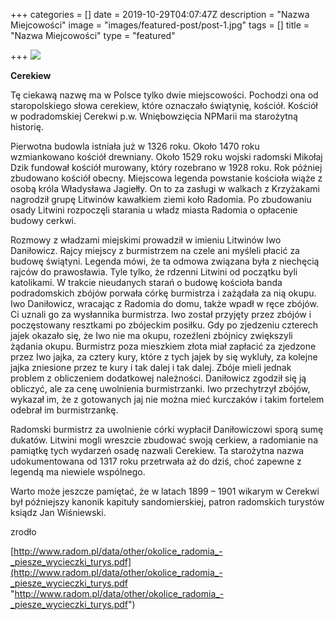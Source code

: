 +++
categories = []
date = 2019-10-29T04:07:47Z
description = "Nazwa Miejcowości"
image = "images/featured-post/post-1.jpg"
tags = []
title = "Nazwa Miejcowości"
type = "featured"

+++
![](/uploads/przechwytywanie2.jpeg)

**Cerekiew**

Tę ciekawą nazwę ma w Polsce tylko dwie miejscowości. Pochodzi ona od staropolskiego słowa cerekiew, które oznaczało świątynię, kościół. Kościół w podradomskiej Cerekwi p.w. Wniębowzięcia NPMarii ma starożytną historię.

Pierwotna budowla istniała już w 1326 roku. Około 1470 roku wzmiankowano kościół drewniany. Około 1529 roku wojski radomski Mikołaj Dzik fundował kościół murowany, który rozebrano w 1928 roku. Rok później zbudowano kościół obecny. Miejscowa legenda powstanie kościoła wiąże z osobą króla Władysława Jagiełły. On to za zasługi w walkach z Krzyżakami nagrodził grupę Litwinów kawałkiem ziemi koło Radomia. Po zbudowaniu osady Litwini rozpoczęli starania u władz miasta Radomia o opłacenie budowy cerkwi.

Rozmowy z władzami miejskimi prowadził w imieniu Litwinów Iwo Daniłowicz. Rajcy miejscy z burmistrzem na czele ani myśleli płacić za budowę świątyni. Legenda mówi, że ta odmowa związana była z niechęcią rajców do prawosławia. Tyle tylko, że rdzenni Litwini od początku byli katolikami. W trakcie nieudanych starań o budowę kościoła banda podradomskich zbójów porwała córkę burmistrza i zażądała za nią okupu. Iwo Daniłowicz, wracając z Radomia do domu, także wpadł w ręce zbójów. Ci uznali go za wysłannika burmistrza. Iwo został przyjęty przez zbójów i poczęstowany resztkami po zbójeckim posiłku. Gdy po zjedzeniu czterech jajek okazało się, że Iwo nie ma okupu, rozeźleni zbójnicy zwiększyli żądania okupu. Burmistrz poza mieszkiem złota miał zapłacić za zjedzone przez Iwo jajka, za cztery kury, które z tych jajek by się wykluły, za kolejne jajka zniesione przez te kury i tak dalej i tak dalej. Zbóje mieli jednak problem z obliczeniem dodatkowej należności. Daniłowicz zgodził się ją obliczyć, ale za cenę uwolnienia burmistrzanki. Iwo przechytrzył zbójów, wykazał im, że z gotowanych jaj nie można mieć kurczaków i takim fortelem odebrał im burmistrzankę.

Radomski burmistrz za uwolnienie córki wypłacił Daniłowiczowi sporą sumę dukatów. Litwini mogli wreszcie zbudować swoją cerkiew, a radomianie na pamiątkę tych wydarzeń osadę nazwali Cerekiew. Ta starożytna nazwa udokumentowana od 1317 roku przetrwała aż do dziś, choć zapewne z legendą ma niewiele wspólnego.

Warto może jeszcze pamiętać, że w latach 1899 – 1901 wikarym w Cerekwi był późniejszy kanonik kapituły sandomierskiej, patron radomskich turystów ksiądz Jan Wiśniewski.

zrodło

[http://www.radom.pl/data/other/okolice_radomia_-_piesze_wycieczki_turys.pdf](http://www.radom.pl/data/other/okolice_radomia_-_piesze_wycieczki_turys.pdf "http://www.radom.pl/data/other/okolice_radomia_-_piesze_wycieczki_turys.pdf")